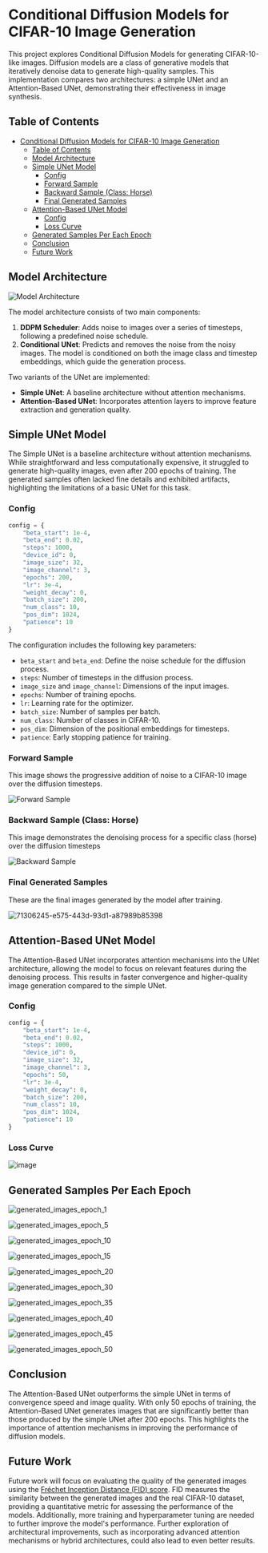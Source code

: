 # Conditional Diffusion Models for CIFAR-10 Image Generation
This project explores Conditional Diffusion Models for generating CIFAR-10-like images. Diffusion models are a class of generative models that iteratively denoise data to generate high-quality samples. This implementation compares two architectures: a simple UNet and an Attention-Based UNet, demonstrating their effectiveness in image synthesis.

## Table of Contents
- [Conditional Diffusion Models for CIFAR-10 Image Generation](#conditional-diffusion-models-for-cifar-10-image-generation)
  - [Table of Contents](#table-of-contents)
  - [Model Architecture](#model-architecture)
  - [Simple UNet Model](#simple-unet-model)
    - [Config](#config)
    - [Forward Sample](#forward-sample)
    - [Backward Sample (Class: Horse)](#backward-sample-class-horse)
    - [Final Generated Samples](#final-generated-samples)
  - [Attention-Based UNet Model](#attention-based-unet-model)
    - [Config](#config-1)
    - [Loss Curve](#loss-curve)
  - [Generated Samples Per Each Epoch](#generated-samples-per-each-epoch)
  - [Conclusion](#conclusion)
  - [Future Work](#future-work)

   
## Model Architecture

![Model Architecture](https://github.com/user-attachments/assets/a4b4402e-49e6-4322-80e9-144a972e6e1f)

The model architecture consists of two main components:
1. **DDPM Scheduler**: Adds noise to images over a series of timesteps, following a predefined noise schedule.
2. **Conditional UNet**: Predicts and removes the noise from the noisy images. The model is conditioned on both the image class and timestep embeddings, which guide the generation process.

Two variants of the UNet are implemented:
- **Simple UNet**: A baseline architecture without attention mechanisms.
- **Attention-Based UNet**: Incorporates attention layers to improve feature extraction and generation quality.

## Simple UNet Model
The Simple UNet is a baseline architecture without attention mechanisms. While straightforward and less computationally expensive, it struggled to generate high-quality images, even after 200 epochs of training. The generated samples often lacked fine details and exhibited artifacts, highlighting the limitations of a basic UNet for this task.

### Config
```python
config = {
    "beta_start": 1e-4,
    "beta_end": 0.02,
    "steps": 1000,
    "device_id": 0,
    "image_size": 32,
    "image_channel": 3,
    "epochs": 200,
    "lr": 3e-4,
    "weight_decay": 0,
    "batch_size": 200,
    "num_class": 10,
    "pos_dim": 1024,
    "patience": 10
}
```
The configuration includes the following key parameters:
- `beta_start` and `beta_end`: Define the noise schedule for the diffusion process.
- `steps`: Number of timesteps in the diffusion process.
- `image_size` and `image_channel`: Dimensions of the input images.
- `epochs`: Number of training epochs.
- `lr`: Learning rate for the optimizer.
- `batch_size`: Number of samples per batch.
- `num_class`: Number of classes in CIFAR-10.
- `pos_dim`: Dimension of the positional embeddings for timesteps.
- `patience`: Early stopping patience for training.


### Forward Sample
This image shows the progressive addition of noise to a CIFAR-10 image over the diffusion timesteps.

![Forward Sample](https://github.com/user-attachments/assets/5b331e65-6da3-4ee2-ae1d-79e563b54594)

### Backward Sample (Class: Horse)
This image demonstrates the denoising process for a specific class (horse) over the diffusion timesteps

![Backward Sample](https://github.com/user-attachments/assets/4a4fd009-3602-42a1-bd02-0048cc63e5c0)


### Final Generated Samples
These are the final images generated by the model after training.

![71306245-e575-443d-93d1-a87989b85398](https://github.com/user-attachments/assets/c2fe97fa-d01d-4659-9aa8-f2ffda66dda0)


## Attention-Based UNet Model
The Attention-Based UNet incorporates attention mechanisms into the UNet architecture, allowing the model to focus on relevant features during the denoising process. This results in faster convergence and higher-quality image generation compared to the simple UNet.

### Config
```python
config = {
    "beta_start": 1e-4,
    "beta_end": 0.02,
    "steps": 1000,
    "device_id": 0,
    "image_size": 32,
    "image_channel": 3,
    "epochs": 50,
    "lr": 3e-4,
    "weight_decay": 0,
    "batch_size": 200,
    "num_class": 10,
    "pos_dim": 1024,
    "patience": 10
}
```

### Loss Curve
![image](https://github.com/user-attachments/assets/b9895853-3fd9-4946-aad3-0c304faab7c8)


## Generated Samples Per Each Epoch
![generated_images_epoch_1](https://github.com/user-attachments/assets/dd24fbd2-ab74-4f72-8750-87743502b66a)

![generated_images_epoch_5](https://github.com/user-attachments/assets/781a5455-c6d1-49d3-b146-77ae21e59a44)

![generated_images_epoch_10](https://github.com/user-attachments/assets/8c5cb22c-4b11-4c2c-bead-c2789eb5b843)

![generated_images_epoch_15](https://github.com/user-attachments/assets/6cf39c02-53e1-461c-b189-ecfd36d16ee8)

![generated_images_epoch_20](https://github.com/user-attachments/assets/9e74e39b-b1bc-4f7b-85c1-b6a3445b5d71)

![generated_images_epoch_30](https://github.com/user-attachments/assets/1143c1ca-6da2-41ea-bbc3-3ee1bcecb845)

![generated_images_epoch_35](https://github.com/user-attachments/assets/10406207-177d-41d1-8bd9-d222fd5719ae)

![generated_images_epoch_40](https://github.com/user-attachments/assets/6c3eba48-434c-42a8-9990-521d23a66e10)

![generated_images_epoch_45](https://github.com/user-attachments/assets/6d037da4-fc67-4ffc-80c9-cff91a2fe699)

![generated_images_epoch_50](https://github.com/user-attachments/assets/180b3864-2a64-4341-9440-5a6aafdf36ff)


## Conclusion
The Attention-Based UNet outperforms the simple UNet in terms of convergence speed and image quality. With only 50 epochs of training, the Attention-Based UNet generates images that are significantly better than those produced by the simple UNet after 200 epochs. This highlights the importance of attention mechanisms in improving the performance of diffusion models.

## Future Work
Future work will focus on evaluating the quality of the generated images using the [Fréchet Inception Distance (FID) score](https://github.com/mseitzer/pytorch-fid). FID measures the similarity between the generated images and the real CIFAR-10 dataset, providing a quantitative metric for assessing the performance of the models. Additionally, more training and hyperparameter tuning are needed to further improve the model's performance. Further exploration of architectural improvements, such as incorporating advanced attention mechanisms or hybrid architectures, could also lead to even better results.
